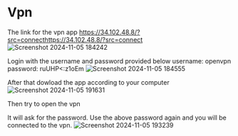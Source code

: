# Vpn

The link for the vpn app
https://34.102.48.8/?src=connecthttps://34.102.48.8/?src=connect
![Screenshot 2024-11-05 184242](https://github.com/user-attachments/assets/1269e00f-3c45-4f22-b427-ed4605926bcf)

Login with the username and password provided below
username: openvpn
password: ruUHP<:z1oEm
![Screenshot 2024-11-05 184555](https://github.com/user-attachments/assets/febfd9f6-91e1-4580-ae2d-07a3e302f9b9)

After that dowload the app according to your computer
![Screenshot 2024-11-05 191631](https://github.com/user-attachments/assets/55b3d9d9-0e32-42dd-8676-fb7e6989e3bc)

Then try to open the vpn

It will ask for the password.
Use the above password again and you will be connected to the vpn.
![Screenshot 2024-11-05 193239](https://github.com/user-attachments/assets/c58f2fc3-bb93-423d-9aa8-ca2369d38658)
